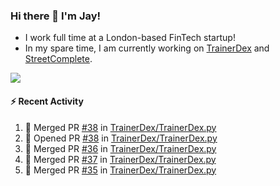 ### Hi there 👋 I'm Jay!
* I work full time at a London-based FinTech startup!
* In my spare time, I am currently working on [TrainerDex](https://www.github.com/TrainerDex) and [StreetComplete](https://github.com/streetcomplete/StreetComplete).

[<img src="https://github-readme-stats.vercel.app/api/wakatime?username=TurnrDev&layout=compact&custom_title=Last 7 Days Language Breakdown" />](https://wakatime.com/@TurnrDev)  

#### :zap: Recent Activity
<!--START_SECTION:activity-->
1. 🎉 Merged PR [#38](https://github.com/TrainerDex/TrainerDex.py/pull/38) in [TrainerDex/TrainerDex.py](https://github.com/TrainerDex/TrainerDex.py)
2. 💪 Opened PR [#38](https://github.com/TrainerDex/TrainerDex.py/pull/38) in [TrainerDex/TrainerDex.py](https://github.com/TrainerDex/TrainerDex.py)
3. 🎉 Merged PR [#36](https://github.com/TrainerDex/TrainerDex.py/pull/36) in [TrainerDex/TrainerDex.py](https://github.com/TrainerDex/TrainerDex.py)
4. 🎉 Merged PR [#37](https://github.com/TrainerDex/TrainerDex.py/pull/37) in [TrainerDex/TrainerDex.py](https://github.com/TrainerDex/TrainerDex.py)
5. 🎉 Merged PR [#35](https://github.com/TrainerDex/TrainerDex.py/pull/35) in [TrainerDex/TrainerDex.py](https://github.com/TrainerDex/TrainerDex.py)
<!--END_SECTION:activity-->

